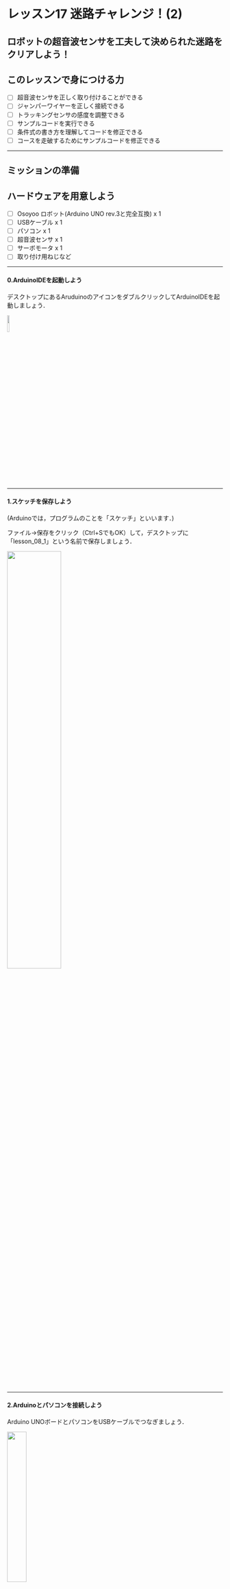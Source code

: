 # レッスン17 迷路チャレンジ！(2)

## ロボットの超音波センサを工夫して決められた迷路をクリアしよう！

## このレッスンで身につける力

- [ ] 超音波センサを正しく取り付けることができる
- [ ] ジャンパーワイヤーを正しく接続できる
- [ ] トラッキングセンサの感度を調整できる
- [ ] サンプルコードを実行できる
- [ ] 条件式の書き方を理解してコードを修正できる
- [ ] コースを走破するためにサンプルコードを修正できる

---

## ミッションの準備

## ハードウェアを用意しよう
- [ ] Osoyoo ロボット(Arduino UNO rev.3と完全互換) x 1
- [ ] USBケーブル x 1
- [ ] パソコン x 1
- [ ] 超音波センサ x 1
- [ ] サーボモータ x 1
- [ ] 取り付け用ねじなど
---
#### 0.ArduinoIDEを起動しよう

デスクトップにあるAruduinoのアイコンをダブルクリックしてArduinoIDEを起動しましょう．

<img src="image/ArduinoIDE_icon.png" width="10%">

---

#### 1.スケッチを保存しよう

(Arduinoでは，プログラムのことを「スケッチ」といいます．)

ファイル→保存をクリック（Ctrl+SでもOK）して，デスクトップに「lesson_08_1」という名前で保存しましょう．

<img src="image/ArduinoIDE_save.png" width="50%">

---
#### 2.Arduinoとパソコンを接続しよう

Arduino UNOボードとパソコンをUSBケーブルでつなぎましょう．

<img src="image/Arduino_USBcable.png" width="30%">

【注意】USBを抜き差しするときは向きを確認して，ていねいにあつかうこと．

USBを差したら，ArduinoIDEでボードとシリアルポートを指定しましょう．　　

ツール→ボードをクリックして、Arduino/Genuino UNOをクリックしましょう。　　

次にツール→シリアルポートをクリックして，「COM～（Arduino UNO）」となっているものをクリックしましょう．（COM～の数字は毎回変わります．）

<img src="image/ArduinoIDE_port_setting.png" width="100%">

---

## ミッションチャレンジ
### 配線をしよう
今回新たに取り付けるのはサーボモータと超音波センサだよ。これらをジャンパー線を用いて配線を行なおう！
写真と同じようにして配線をしてみよう。
<img src="image/1.png" width="100%">
<img src="image/2.png" width="100%">

### サンプルスケッチを実行して、実験してみよう
スケッチに以下のコードをコピー＆ペーストして、スケッチを実行してみよう。


```C++

#include <Servo.h>
/*Declare L298N Dual H-Bridge Motor Controller directly since there is not a library to load.*/
//Define L298N Dual H-Bridge Motor Controller Pins
#define speedPinR 3   // RIGHT PWM pin connect MODEL-X ENA
#define RightDirectPin1  12    //  Right Motor direction pin 1 to MODEL-X IN1 
#define RightDirectPin2  11    // Right Motor direction pin 2 to MODEL-X IN2
#define speedPinL 6        //  Left PWM pin connect MODEL-X ENB
#define LeftDirectPin1  7    // Left Motor direction pin 1 to MODEL-X IN3
#define LeftDirectPin2  8   ///Left Motor direction pin 1 to MODEL-X IN4
#define LPT 2 // scan loop coumter

#define SERVO_PIN     9  //servo connect to D9

#define Echo_PIN    2 // Ultrasonic Echo pin connect to D11
#define Trig_PIN    10  // Ultrasonic Trig pin connect to D12

#define BUZZ_PIN     13
#define FAST_SPEED  250     //both sides of the motor speed
#define SPEED  120     //both sides of the motor speed
#define TURN_SPEED  200     //both sides of the motor speed
#define BACK_SPEED1  255     //back speed
#define BACK_SPEED2  90     //back speed

int leftscanval, centerscanval, rightscanval, ldiagonalscanval, rdiagonalscanval;
const int distancelimit = 30; //distance limit for obstacles in front           
const int sidedistancelimit = 30; //minimum distance in cm to obstacles at both sides (the car will allow a shorter distance sideways)
int distance;
int numcycles = 0;
const int turntime = 250; //Time the robot spends turning (miliseconds)
const int backtime = 300; //Time the robot spends turning (miliseconds)

int thereis;
Servo head;
/*motor control*/
void go_Advance(void)  //Forward
{
  digitalWrite(RightDirectPin1, HIGH);
  digitalWrite(RightDirectPin2,LOW);
  digitalWrite(LeftDirectPin1,HIGH);
  digitalWrite(LeftDirectPin2,LOW);
}
void go_Left()  //Turn left
{
  digitalWrite(RightDirectPin1, HIGH);
  digitalWrite(RightDirectPin2,LOW);
  digitalWrite(LeftDirectPin1,LOW);
  digitalWrite(LeftDirectPin2,HIGH);
}
void go_Right()  //Turn right
{
  digitalWrite(RightDirectPin1, LOW);
  digitalWrite(RightDirectPin2,HIGH);
  digitalWrite(LeftDirectPin1,HIGH);
  digitalWrite(LeftDirectPin2,LOW);
}
void go_Back()  //Reverse
{
  digitalWrite(RightDirectPin1, LOW);
  digitalWrite(RightDirectPin2,HIGH);
  digitalWrite(LeftDirectPin1,LOW);
  digitalWrite(LeftDirectPin2,HIGH);
}
void stop_Stop()    //Stop
{
  digitalWrite(RightDirectPin1, LOW);
  digitalWrite(RightDirectPin2,LOW);
  digitalWrite(LeftDirectPin1,LOW);
  digitalWrite(LeftDirectPin2,LOW);
  set_Motorspeed(0,0);
}

/*set motor speed */
void set_Motorspeed(int speed_L,int speed_R)
{
  analogWrite(speedPinL,speed_L); 
  analogWrite(speedPinR,speed_R);   
}

void buzz_ON()   //open buzzer
{
  
  for(int i=0;i<100;i++)
  {
   digitalWrite(BUZZ_PIN,LOW);
   delay(2);//wait for 1ms
   digitalWrite(BUZZ_PIN,HIGH);
   delay(2);//wait for 1ms
  }
}
void buzz_OFF()  //close buzzer
{
  digitalWrite(BUZZ_PIN, HIGH);
  
}
void alarm(){
   buzz_ON();
 
   buzz_OFF();
}

/*detection of ultrasonic distance*/
int watch(){
  long echo_distance;
  digitalWrite(Trig_PIN,LOW);
  delayMicroseconds(5);                                                                              
  digitalWrite(Trig_PIN,HIGH);
  delayMicroseconds(15);
  digitalWrite(Trig_PIN,LOW);
  echo_distance=pulseIn(Echo_PIN,HIGH);
  echo_distance=echo_distance*0.01657; //how far away is the object in cm
  //Serial.println((int)echo_distance);
  return round(echo_distance);
}
//Meassures distances to the right, left, front, left diagonal, right diagonal and asign them in cm to the variables rightscanval, 
//leftscanval, centerscanval, ldiagonalscanval and rdiagonalscanval (there are 5 points for distance testing)
String watchsurrounding(){
/*  obstacle_status is a binary integer, its last 5 digits stands for if there is any obstacles in 5 directions,
 *   for example B101000 last 5 digits is 01000, which stands for Left front has obstacle, B100111 means front, right front and right ha
 */
 
int obstacle_status =B100000;
  centerscanval = watch();
  if(centerscanval<distancelimit){
    stop_Stop();
    alarm();
    obstacle_status  =obstacle_status | B100;
    }
  head.write(120);
  delay(100);
  ldiagonalscanval = watch();
  if(ldiagonalscanval<distancelimit){
    stop_Stop();
    alarm();
     obstacle_status  =obstacle_status | B1000;
    }
  head.write(170); //Didn't use 180 degrees because my servo is not able to take this angle
  delay(300);
  leftscanval = watch();
  if(leftscanval<sidedistancelimit){
    stop_Stop();
    alarm();
     obstacle_status  =obstacle_status | B10000;
    }

  head.write(90); //use 90 degrees if you are moving your servo through the whole 180 degrees
  delay(100);
  centerscanval = watch();
  if(centerscanval<distancelimit){
    stop_Stop();
    alarm();
    obstacle_status  =obstacle_status | B100;
    }
  head.write(40);
  delay(100);
  rdiagonalscanval = watch();
  if(rdiagonalscanval<distancelimit){
    stop_Stop();
    alarm();
    obstacle_status  =obstacle_status | B10;
    }
  head.write(0);
  delay(100);
  rightscanval = watch();
  if(rightscanval<sidedistancelimit){
    stop_Stop();
    alarm();
    obstacle_status  =obstacle_status | 1;
    }
  head.write(90); //Finish looking around (look forward again)
  delay(300);
   String obstacle_str= String(obstacle_status,BIN);
  obstacle_str= obstacle_str.substring(1,6);
  
  return obstacle_str; //return 5-character string standing for 5 direction obstacle status
}

void auto_avoidance(){

  ++numcycles;
  if(numcycles>=LPT){ //Watch if something is around every LPT loops while moving forward 
     stop_Stop();
    String obstacle_sign=watchsurrounding(); // 5 digits of obstacle_sign binary value means the 5 direction obstacle status
      Serial.print("begin str=");
        Serial.println(obstacle_sign);
                    if( obstacle_sign=="10000"){
     Serial.println("SLIT right");
          set_Motorspeed(FAST_SPEED,SPEED);
     go_Advance();
 
      delay(turntime);
      stop_Stop();
    }
        else    if( obstacle_sign=="00001"  ){
     Serial.println("SLIT LEFT");
       set_Motorspeed(SPEED,FAST_SPEED);
      go_Advance();
  
      delay(turntime);
      stop_Stop();
    }
    else if( obstacle_sign=="11100" || obstacle_sign=="01000" || obstacle_sign=="11000"  || obstacle_sign=="10100"  || obstacle_sign=="01100" ||obstacle_sign=="00100"  ||obstacle_sign=="01000" ){
     Serial.println("hand right");
	    go_Right();
      set_Motorspeed(TURN_SPEED,TURN_SPEED);
      delay(turntime);
      stop_Stop();
    } 
    else if( obstacle_sign=="00010" || obstacle_sign=="00111" || obstacle_sign=="00011"  || obstacle_sign=="00101" || obstacle_sign=="00110" || obstacle_sign=="01010" ){
    Serial.println("hand left");
     go_Left();//Turn left
     set_Motorspeed(TURN_SPEED,TURN_SPEED);
      delay(turntime);
      stop_Stop();
    }
 
    else if(  obstacle_sign=="01111" ||  obstacle_sign=="10111" || obstacle_sign=="11111"  ){
    Serial.println("hand back right");
	  go_Left();
		set_Motorspeed( FAST_SPEED,SPEED);
       delay(backtime);
          stop_Stop();
        } 
         else if( obstacle_sign=="11011"  ||    obstacle_sign=="11101"  ||  obstacle_sign=="11110"  || obstacle_sign=="01110"  ){
    Serial.println("hand back left");
    go_Right();
    set_Motorspeed( SPEED,FAST_SPEED);
       delay(backtime);
          stop_Stop();
        }    
  
        else Serial.println("no handle");
    numcycles=0; //Restart count of cycles
  } else {
     set_Motorspeed(SPEED,SPEED);
     go_Advance();  // if nothing is wrong go forward using go() function above.
        delay(backtime);
          stop_Stop();
  }
  
  //else  Serial.println(numcycles);
  
  distance = watch(); // use the watch() function to see if anything is ahead (when the robot is just moving forward and not looking around it will test the distance in front)
  if (distance<distancelimit){ // The robot will just stop if it is completely sure there's an obstacle ahead (must test 25 times) (needed to ignore ultrasonic sensor's false signals)
 Serial.println("final go back");
    go_Right();
    set_Motorspeed( SPEED,FAST_SPEED);
  delay(backtime*3/2);
      ++thereis;}
  if (distance>distancelimit){
      thereis=0;} //Count is restarted
  if (thereis > 25){
  Serial.println("final stop");
    stop_Stop(); // Since something is ahead, stop moving.
    thereis=0;
  }
}

void setup() {
  /*setup L298N pin mode*/
  pinMode(RightDirectPin1, OUTPUT); 
  pinMode(RightDirectPin2, OUTPUT); 
  pinMode(speedPinL, OUTPUT);  
  pinMode(LeftDirectPin1, OUTPUT);
  pinMode(LeftDirectPin2, OUTPUT); 
  pinMode(speedPinR, OUTPUT); 
  stop_Stop();//stop move
  /*init HC-SR04*/
  pinMode(Trig_PIN, OUTPUT); 
  pinMode(Echo_PIN,INPUT); 
  /*init buzzer*/
  pinMode(BUZZ_PIN, OUTPUT);
  digitalWrite(BUZZ_PIN, HIGH);  
  buzz_OFF(); 

  digitalWrite(Trig_PIN,LOW);
  /*init servo*/
  head.attach(SERVO_PIN); 
  head.write(90);
   delay(2000);
  
  Serial.begin(9600);
 
 
}

void loop() {
  auto_avoidance();
}
```


#### 迷路を解いてみよう！
Lesson7ではセンサに頼ることなく、モータの動く時間で制御して迷路をクリアしたね。今回は超音波センサーを使って迷路をクリアしてみよう
![コース図](image/course.png)

### 出来たことをチェックしよう
- [ ] 超音波センサを正しく取り付けることができる
- [ ] ジャンパーワイヤーを正しく接続できる
- [ ] トラッキングセンサの感度を調整できる
- [ ] サンプルコードを実行できる
- [ ] 条件式の書き方を理解してコードを修正できる
- [ ] コースを走破するためにサンプルコードを修正できる

